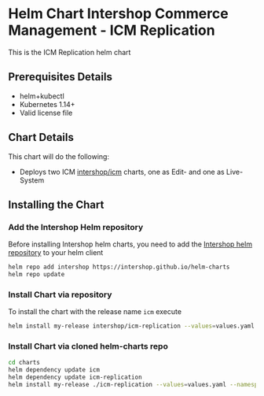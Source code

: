 # Helm Chart Intershop Commerce Management - ICM Replication

This is the ICM Replication helm chart

## Prerequisites Details

* helm+kubectl
* Kubernetes 1.14+
* Valid license file

## Chart Details

This chart will do the following:

* Deploys two ICM [intershop/icm](../icm) charts, one as Edit- and one as Live-System

## Installing the Chart

### Add the Intershop Helm repository

Before installing Intershop helm charts, you need to add the [Intershop helm repository](https://intershop.github.io/helm-charts) to your helm client

```bash
helm repo add intershop https://intershop.github.io/helm-charts
helm repo update
```

### Install Chart via repository

To install the chart with the release name `icm` execute

```bash
helm install my-release intershop/icm-replication --values=values.yaml --namespace icm-replication
```

### Install Chart via cloned helm-charts repo

```bash
cd charts
helm dependency update icm
helm dependency update icm-replication
helm install my-release ./icm-replication --values=values.yaml --namespace icm-replication
```
